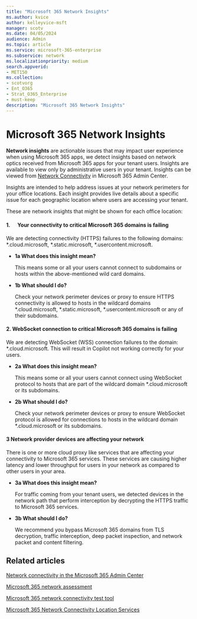 ```yaml
---
title: "Microsoft 365 Network Insights"
ms.author: kvice
author: kelleyvice-msft
manager: scotv
ms.date: 04/05/2024
audience: Admin
ms.topic: article
ms.service: microsoft-365-enterprise
ms.subservice: network
ms.localizationpriority: medium
search.appverid:
- MET150
ms.collection:
- scotvorg
- Ent_O365
- Strat_O365_Enterprise
- must-keep
description: "Microsoft 365 Network Insights"
---
```


# Microsoft 365 Network Insights

__Network insights__ are actionable issues that may impact user experience when using Microsoft 365 apps, we detect insights based on network optics received from Microsoft 365 apps for your tenant users. Insights are available to view only by administrative users in your tenant. Insights can be viewed from [Network Connectivity](https://admin.cloud.microsoft/#/networkperformance) in Microsoft 365 Admin Center. 

Insights are intended to help address issues at your network perimeters for your office locations. Each insight provides live details about a specific issue for each geographic location where users are accessing your tenant.

These are network insights that might be shown for each office location:

#### __1.      Your connectivity to critical Microsoft 365 domains is failing__

We are detecting connectivity (HTTPS) failures to the following domains: *.cloud.microsoft, *.static.microsoft, *.usercontent.microsoft.

- __1a What does this insight mean?__

  This means some or all your users cannot connect to subdomains or hosts within the above-mentioned wild card domains.
  
- __1b What should I do?__

  Check your network perimeter devices or proxy to ensure HTTPS connectivity is allowed to hosts in the wildcard domains *.cloud.microsoft, *.static.microsoft, *.usercontent.microsoft or any of their subdomains. 
  
#### __2. WebSocket connection to critical Microsoft 365 domains is failing__

We are detecting WebSocket (WSS) connection failures to the domain: *.cloud.microsoft. This will result in Copilot not working correctly for your users.

- __2a What does this insight mean?__

  This means some or all your users cannot connect using WebSocket protocol to hosts that are part of the wildcard domain *.cloud.microsoft or its subdomains.
  
- __2b What should I do?__

  Check your network perimeter devices or proxy to ensure WebSocket protocol is allowed for connections to hosts in the wildcard domain *.cloud.microsoft or its subdomains. 
  
#### __3 Network provider devices are affecting your network__

There is one or more cloud proxy like services that are affecting your connectivity to Microsoft 365 services. These services are causing ‎higher latency and lower throughput‎ for users in your network as compared to other users in your area.

- __3a What does this insight mean?__

  For traffic coming from your tenant users, we detected devices in the network path that perform interception by decrypting the HTTPS traffic to Microsoft 365 services.
  
- __3b What should I do?__

  We recommend you bypass Microsoft 365 domains from TLS decryption, traffic interception, deep packet inspection, and network packet and content filtering.
  
## Related articles

[Network connectivity in the Microsoft 365 Admin Center](office-365-network-mac-perf-overview.md)

[Microsoft 365 network assessment](office-365-network-mac-perf-score.md)

[Microsoft 365 network connectivity test tool](office-365-network-mac-perf-onboarding-tool.md)

[Microsoft 365 Network Connectivity Location Services](office-365-network-mac-location-services.md)
